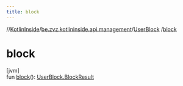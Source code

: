 ```yaml
---
title: block
---
```

//[KotlinInside](../../../index.html)/[be.zvz.kotlininside.api.management](../index.html)/[UserBlock](index.html)
/[block](block.html)

# block

[jvm]\
fun [block](block.html)(): [UserBlock.BlockResult](-block-result/index.html)




